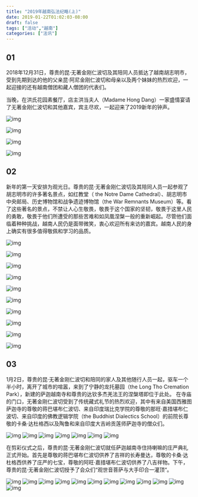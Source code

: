 ```yaml
---
title: "2019年越南弘法纪略(上)"
date: 2019-01-22T01:02:03-08:00
draft: false
tags: ["活动","越南"]
categories: ["法讯"]
---
```


## 01


2018年12月31日，尊贵的昆·无著金刚仁波切及其陪同人员抵达了越南胡志明市，受到先期到达的他的父亲昆·阿尼金刚仁波切和母亲以及两个妹妹的热烈欢迎，一起迎接的还有越南僧团和藏人僧团的代表们。

当晚，在洪氏花园素餐厅，店主洪当夫人（Madame Hong Dang）一家盛情宴请了无著金刚仁波切和其他嘉宾，宾主尽欢，一起迎来了2019新年的钟声。


![img](https://raw.githubusercontent.com/thogmedorje/up/master/uPic/WDWc0u.jpg)

![img](https://raw.githubusercontent.com/thogmedorje/up/master/uPic/640-20200510173831843.jpeg)

![img](https://raw.githubusercontent.com/thogmedorje/up/master/uPic/mn2KdG.jpg)

![img](https://raw.githubusercontent.com/thogmedorje/up/master/uPic/wsrQQx.jpg)

## 02

新年的第一天安排为观光日。尊贵的昆·无著金刚仁波切及其陪同人员一起参观了胡志明市的许多著名景点，如红教堂（ the Notre Dame Cathedral）、胡志明市中央邮局、历史博物馆和战争遗迹博物馆（the War Remnants Museum）等。看了这些著名的景点，不禁让人心生敬畏，敬畏于这个国家的坚韧，敬畏于这里人民的勇敢，敬畏于他们所遭受的那些苦难和如凤凰涅槃一般的重新崛起。尽管他们面临着种种挑战，越南人民仍是面带微笑，衷心欢迎所有来访的嘉宾。越南人民的身上确实有很多值得敬佩和学习的品质。


![img](https://raw.githubusercontent.com/thogmedorje/up/master/uPic/640-20200510174206645.jpeg)

![img](https://raw.githubusercontent.com/thogmedorje/up/master/uPic/640-20200510174215178.jpeg)

![img](https://raw.githubusercontent.com/thogmedorje/up/master/uPic/640-20200510174224536.jpeg)

![img](https://raw.githubusercontent.com/thogmedorje/up/master/uPic/640-20200510174237187.jpeg)

![img](https://raw.githubusercontent.com/thogmedorje/up/master/uPic/640-20200510174300090.jpeg)

![img](https://raw.githubusercontent.com/thogmedorje/up/master/uPic/640-20200510174314862.jpeg)

![img](https://raw.githubusercontent.com/thogmedorje/up/master/uPic/640-20200510174346567.jpeg)

![img](https://raw.githubusercontent.com/thogmedorje/up/master/uPic/640-20200510174357411.jpeg)

![img](https://raw.githubusercontent.com/thogmedorje/up/master/uPic/640-20200510174405293.jpeg)

![img](https://raw.githubusercontent.com/thogmedorje/up/master/uPic/640-20200510174413497.jpeg)



## 03


1月2日，尊贵的昆·无著金刚仁波切和陪同的家人及其他随行人员一起，驱车一个半小时，离开了城市的喧嚣，来到了宁静的龙托墓园（the Long Tho Cremation Park），新建的萨迦越南寺和尊贵的达钦多杰羌法王的涅槃塔即位于此处。  在寺庙的门口，无著金刚仁波切受到了传统藏式礼节的热烈欢迎，其中有来自美国西雅图萨迦寺的尊敬的蒋巴堪布仁波切、来自印度瑞比克学院的尊敬的那旺·嘉措堪布仁波切、来自印度的佛教逻辑学院（the Buddhist Dialectics School）的前院长尊敬的卡桑·达杜格西以及陶鲁和来自印度大吉岭贡莲师萨迦寺的僧众们。  

![img](https://raw.githubusercontent.com/thogmedorje/up/master/uPic/640-20200510174422627.jpeg)
![img](https://mmbiz.qpic.cn/mmbiz_jpg/jZ6aUbzt6ITFVwhnbAGdxZEAiaGPFibYPUHrSpc1nfZZoCyEBs3KljPiazqr3SdN9UcwzgMdFLC6va3VJVom07DKg/640?wx_fmt=jpeg&wxfrom=5&wx_lazy=1&wx_co=1)
![img](https://raw.githubusercontent.com/thogmedorje/up/master/uPic/640-20200510174441925.jpeg)
![img](https://raw.githubusercontent.com/thogmedorje/up/master/uPic/640-20200510174457478.jpeg)
![img](https://raw.githubusercontent.com/thogmedorje/up/master/uPic/640-20200510174509718.jpeg)
![img](https://raw.githubusercontent.com/thogmedorje/up/master/uPic/640-20200510174531299.jpeg)
![img](https://raw.githubusercontent.com/thogmedorje/up/master/uPic/640-20200510174552331.jpeg)

在剪彩仪式之后，尊贵的昆·无著金刚仁波切就任萨迦越南寺住持喇嘛的庄严典礼正式开始。首先是尊敬的蒋巴堪布仁波切供养了吉祥的长寿曼达，尊敬的卡桑·达杜格西供养了庄严的七宝，尊敬的阿旺·嘉措堪布仁波切供养了八吉祥物。下午，尊贵的昆·无著金刚仁波切授予了会众们“观世音菩萨与大手印合一灌顶“。  

![img](https://raw.githubusercontent.com/thogmedorje/up/master/uPic/640-20200510174602942.jpeg)
![img](https://raw.githubusercontent.com/thogmedorje/up/master/uPic/640-20200510174615517.jpeg)
![img](https://raw.githubusercontent.com/thogmedorje/up/master/uPic/640-20200510174625839.jpeg)
![img](https://raw.githubusercontent.com/thogmedorje/up/master/uPic/640-20200510174636130.jpeg)
![img](https://raw.githubusercontent.com/thogmedorje/up/master/uPic/640-20200510174649664.jpeg)
![img](https://raw.githubusercontent.com/thogmedorje/up/master/uPic/640-20200510174659117.jpeg)
![img](https://raw.githubusercontent.com/thogmedorje/up/master/uPic/640-20200510174712287.jpeg)
![img](https://raw.githubusercontent.com/thogmedorje/up/master/uPic/640-20200510174723652.jpeg)
![img](https://raw.githubusercontent.com/thogmedorje/up/master/uPic/640-20200510174738930.jpeg)
![img](https://raw.githubusercontent.com/thogmedorje/up/master/uPic/640-20200510174748168.jpeg)
![img](https://raw.githubusercontent.com/thogmedorje/up/master/uPic/640-20200510174810233.jpeg)
![img](https://raw.githubusercontent.com/thogmedorje/up/master/uPic/640-20200510174818947.jpeg)





